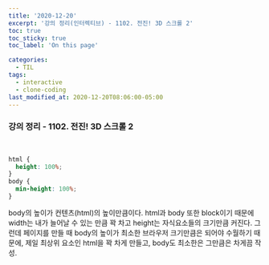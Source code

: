 ```yaml
---
title: '2020-12-20'
excerpt: '강의 정리(인터렉티브) - 1102. 전진! 3D 스크롤 2'
toc: true
toc_sticky: true
toc_label: 'On this page'

categories:
  - TIL
tags:
  - interactive
  - clone-coding
last_modified_at: 2020-12-20T08:06:00-05:00
---
```


### 강의 정리 - 1102. 전진! 3D 스크롤 2

<br />

```css
html {
  height: 100%;
}
body {
  min-height: 100%;
}
```

body의 높이가 컨텐츠(html)의 높이만큼이다. html과 body 또한 block이기 때문에 width는 내가 늘어날 수 있는 만큼 꽉 차고 height는 자식요소들의 크기만큼 커진다. 그런데 페이지를 만들 때 body의 높이가 최소한 브라우저 크기만큼은 되어야 수월하기 때문에, 제일 최상위 요소인 html을 꽉 차게 만들고, body도 최소한은 그만큼은 차게끔 작성.
